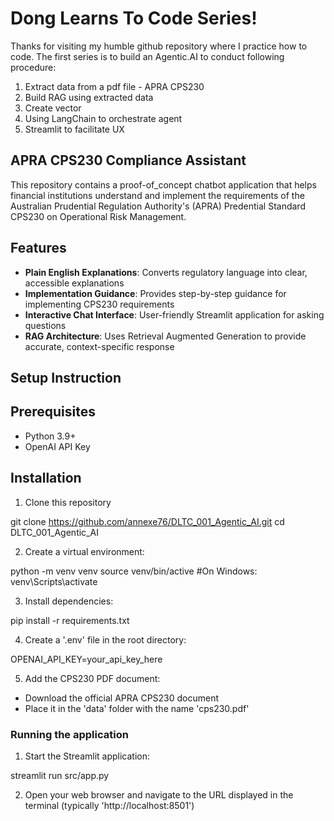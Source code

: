 # Dong Learns To Code Series!

Thanks for visiting my humble github repository where I practice how to code.
The first series is to build an Agentic.AI to conduct following procedure: 

  1. Extract data from a pdf file - APRA CPS230
  2. Build RAG using extracted data
  3. Create vector
  4. Using LangChain to orchestrate agent
  5. Streamlit to facilitate UX

## APRA CPS230 Compliance Assistant

This repository contains a proof-of_concept chatbot application that helps financial institutions understand
and implement the requirements of the Australian Prudential Regulation Authority's (APRA) Predential Standard CPS230
on Operational Risk Management.

## Features

- **Plain English Explanations**: Converts regulatory language into clear, accessible explanations
- **Implementation Guidance**: Provides step-by-step guidance for implementing CPS230 requirements
- **Interactive Chat Interface**: User-friendly Streamlit application for asking questions
- **RAG Architecture**: Uses Retrieval Augmented Generation to provide accurate, context-specific response

## Setup Instruction

## Prerequisites

- Python 3.9+
- OpenAI API Key

## Installation

1. Clone this repository

git clone https://github.com/annexe76/DLTC_001_Agentic_AI.git
cd DLTC_001_Agentic_AI

2. Create a virtual environment:

python -m venv venv
source venv/bin/active #On Windows: venv\Scripts\activate

3. Install dependencies:

pip install -r requirements.txt

4. Create a '.env' file in the root directory:

OPENAI_API_KEY=your_api_key_here

5. Add the CPS230 PDF document:
- Download the official APRA CPS230 document
- Place it in the 'data' folder with the name 'cps230.pdf'

### Running the application

1. Start the Streamlit application:

streamlit run src/app.py

2. Open your web browser and navigate to the URL displayed in the terminal (typically 'http://localhost:8501')

